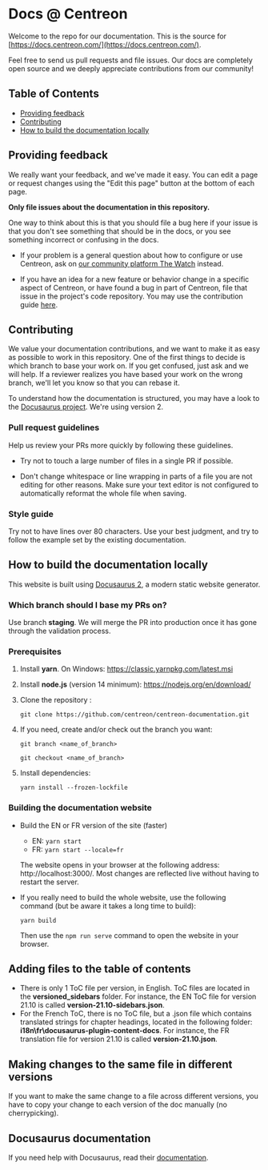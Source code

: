 # Docs @ Centreon

Welcome to the repo for our documentation. This is the source for
[https://docs.centreon.com/](https://docs.centreon.com/).

Feel free to send us pull requests and file issues. Our docs are completely
open source and we deeply appreciate contributions from our community!

## Table of Contents

- [Providing feedback](#providing-feedback)
- [Contributing](#contributing)
- [How to build the documentation locally](#how-to-build-the-documentation-locally)

## Providing feedback

We really want your feedback, and we've made it easy. You can edit a page or
request changes using the "Edit this page" button at the bottom of each page.

**Only file issues about the documentation in this repository.**

One way to think about this is that you should file a bug here if your issue is that you
don't see something that should be in the docs, or you see something incorrect
or confusing in the docs.

- If your problem is a general question about how to configure or use Centreon,
  ask on [our community platform The Watch](https://thewatch.centreon.com/) instead.

- If you have an idea for a new feature or behavior change in a specific aspect
  of Centreon, or have found a bug in part of Centreon, file that issue in
  the project's code repository. You may use the contribution guide [here](https://github.com/centreon/centreon/blob/master/CONTRIBUTING.md).

## Contributing

We value your documentation contributions, and we want to make it as easy
as possible to work in this repository. One of the first things to decide is
which branch to base your work on. If you get confused, just ask and we will
help. If a reviewer realizes you have based your work on the wrong branch, we'll
let you know so that you can rebase it.

To understand how the documentation is structured, you may have a look to the
 [Docusaurus project](https://docusaurus.io/).
We're using version 2.

### Pull request guidelines

Help us review your PRs more quickly by following these guidelines.

* Try not to touch a large number of files in a single PR if possible.

* Don't change whitespace or line wrapping in parts of a file you are not editing for other reasons. Make sure your text editor is not configured to automatically reformat the whole file when saving.

### Style guide

Try not to have lines over 80 characters. Use your best judgment, and try to follow the example
set by the existing documentation.

## How to build the documentation locally

This website is built using [Docusaurus 2](https://docusaurus.io/), a modern static website generator.

### Which branch should I base my PRs on?

Use branch **staging**. We will merge the PR into production once it has gone through the validation process.

### Prerequisites

1. Install **yarn**. On Windows: https://classic.yarnpkg.com/latest.msi

2. Install **node.js** (version 14 minimum): https://nodejs.org/en/download/

3. Clone the repository :

   ```
   git clone https://github.com/centreon/centreon-documentation.git
   ```

4. If you need, create and/or check out the branch you want:

   ```
   git branch <name_of_branch>
   ```

   ```
   git checkout <name_of_branch>
   ```

4. Install dependencies:

   ```
   yarn install --frozen-lockfile
   ```

### Building the documentation website

* Build the EN or FR version of the site (faster)

   * EN: ```yarn start```
   * FR: ```yarn start --locale=fr```

   The website opens in your browser at the following address: http://localhost:3000/. Most changes are reflected live without having to restart the server.

* If you really need to build the whole website, use the following command (but be aware it takes a long time to build):

   ```
   yarn build
   ```

   Then use the `npm run serve` command to open the website in your browser.

## Adding files to the table of contents

* There is only 1 ToC file per version, in English. ToC files are located in the **versioned_sidebars** folder. For instance, the EN ToC file for version 21.10 is called **version-21.10-sidebars.json**.
* For the French ToC, there is no ToC file, but a .json file which contains translated strings for chapter headings, located in the following folder: **i18n\fr\docusaurus-plugin-content-docs**. For instance, the FR translation file for version 21.10 is called **version-21.10.json**.

## Making changes to the same file in different versions

If you want to make the same change to a file across different versions, you have to copy your change to each version of the doc manually (no cherrypicking).

## Docusaurus documentation

If you need help with Docusaurus, read their [documentation](https://docusaurus.io/docs).